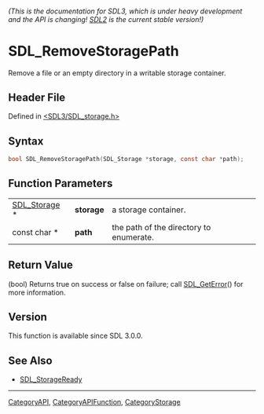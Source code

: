 ###### (This is the documentation for SDL3, which is under heavy development and the API is changing! [SDL2](https://wiki.libsdl.org/SDL2/) is the current stable version!)
# SDL_RemoveStoragePath

Remove a file or an empty directory in a writable storage container.

## Header File

Defined in [<SDL3/SDL_storage.h>](https://github.com/libsdl-org/SDL/blob/main/include/SDL3/SDL_storage.h)

## Syntax

```c
bool SDL_RemoveStoragePath(SDL_Storage *storage, const char *path);
```

## Function Parameters

|                              |             |                                         |
| ---------------------------- | ----------- | --------------------------------------- |
| [SDL_Storage](SDL_Storage) * | **storage** | a storage container.                    |
| const char *                 | **path**    | the path of the directory to enumerate. |

## Return Value

(bool) Returns true on success or false on failure; call
[SDL_GetError](SDL_GetError)() for more information.

## Version

This function is available since SDL 3.0.0.

## See Also

- [SDL_StorageReady](SDL_StorageReady)

----
[CategoryAPI](CategoryAPI), [CategoryAPIFunction](CategoryAPIFunction), [CategoryStorage](CategoryStorage)

